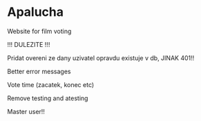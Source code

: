 # Apalucha
Website for film voting


!!! DULEZITE !!!

Pridat overeni ze dany uzivatel opravdu existuje v db, JINAK 401!!

Better error messages

Vote time (zacatek, konec etc)

Remove testing and atesting

Master user!!
